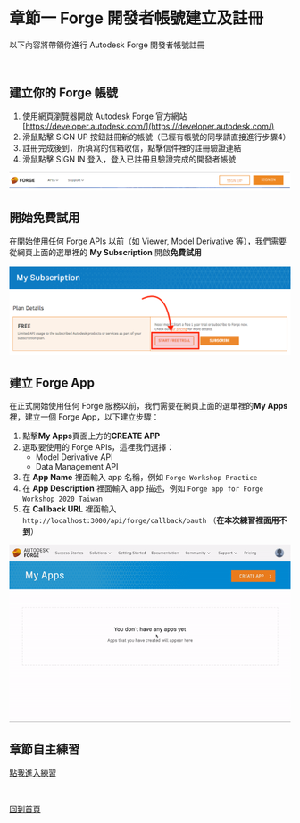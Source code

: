 # 章節一 Forge 開發者帳號建立及註冊

以下內容將帶領你進行 Autodesk Forge 開發者帳號註冊

<br/>

## 建立你的 Forge 帳號

1. 使用網頁瀏覽器開啟 Autodesk Forge 官方網站 [https://developer.autodesk.com/](https://developer.autodesk.com/)
2. 滑鼠點擊 SIGN UP 按鈕註冊新的帳號（已經有帳號的同學請直接進行步驟4）
3. 註冊完成後到，所填寫的信箱收信，點擊信件裡的註冊驗證連結
4. 滑鼠點擊 SIGN IN 登入，登入已註冊且驗證完成的開發者帳號

![alt 首頁](img/dev_portal_home.png)

## 開始免費試用

在開始使用任何 Forge APIs 以前（如 Viewer, Model Derivative 等），我們需要從網頁上面的選單裡的 **My Subscription** 開啟**免費試用**

![alt START FREE TRIAL](img/activate_sub.png)

## 建立 Forge App

在正式開始使用任何 Forge  服務以前，我們需要在網頁上面的選單裡的**My Apps**裡，建立一個 Forge App，以下建立步驟：

1. 點擊**My Apps**頁面上方的**CREATE APP**
2. 選取要使用的 Forge APIs，這裡我們選擇：
   - Model Derivative API
   - Data Management API
3. 在 **App Name** 裡面輸入  app 名稱，例如 `Forge Workshop Practice`
4. 在 **App Description** 裡面輸入  app 描述，例如 `Forge app for Forge Workshop 2020 Taiwan`
5. 在  **Callback URL** 裡面輸入 `http://localhost:3000/api/forge/callback/oauth` （**在本次練習裡面用不到**）

![alt CREATE APP](img/create_app.gif)

## 章節自主練習

[點我進入練習](Practice.md)

<br/>

[回到首頁](../README.md)